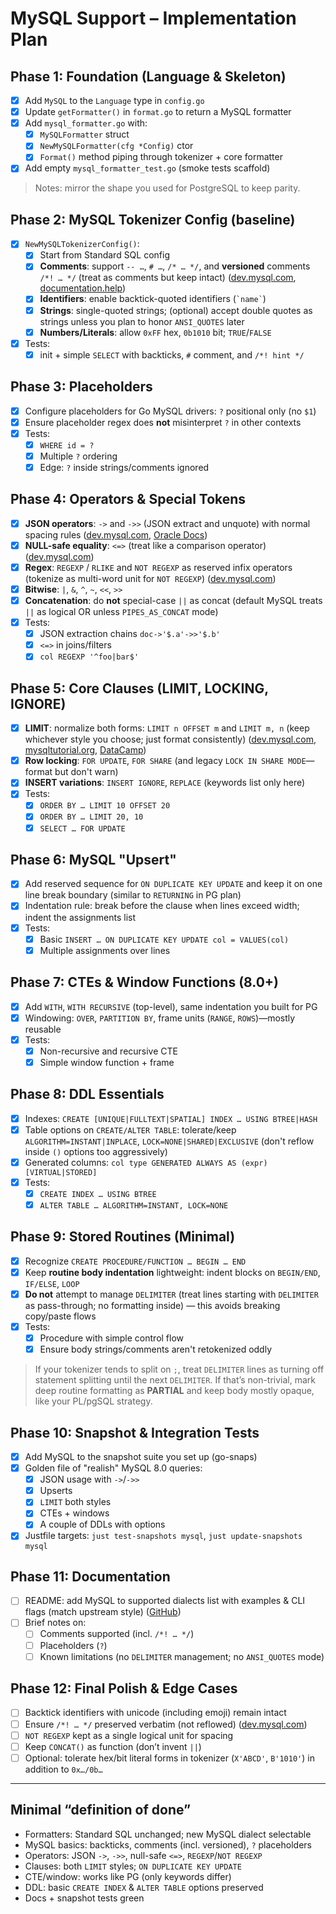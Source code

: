 # MySQL Support – Implementation Plan

## Phase 1: Foundation (Language & Skeleton)

- [x] Add `MySQL` to the `Language` type in `config.go`
- [x] Update `getFormatter()` in `format.go` to return a MySQL formatter
- [x] Add `mysql_formatter.go` with:
  - [x] `MySQLFormatter` struct
  - [x] `NewMySQLFormatter(cfg *Config)` ctor
  - [x] `Format()` method piping through tokenizer + core formatter

- [x] Add empty `mysql_formatter_test.go` (smoke tests scaffold)

> Notes: mirror the shape you used for PostgreSQL to keep parity.

## Phase 2: MySQL Tokenizer Config (baseline)

- [x] `NewMySQLTokenizerConfig()`:
  - [x] Start from Standard SQL config
  - [x] **Comments**: support `-- …`, `# …`, `/* … */`, and **versioned** comments `/*! … */` (treat as comments but keep intact) ([dev.mysql.com][2], [documentation.help][3])
  - [x] **Identifiers**: enable backtick-quoted identifiers (`` `name` ``)
  - [x] **Strings**: single-quoted strings; (optional) accept double quotes as strings unless you plan to honor `ANSI_QUOTES` later
  - [x] **Numbers/Literals**: allow `0xFF` hex, `0b1010` bit; `TRUE`/`FALSE`

- [x] Tests:
  - [x] init + simple `SELECT` with backticks, `#` comment, and `/*! hint */`

## Phase 3: Placeholders

- [x] Configure placeholders for Go MySQL drivers: `?` positional only (no `$1`)
- [x] Ensure placeholder regex does **not** misinterpret `?` in other contexts
- [x] Tests:
  - [x] `WHERE id = ?`
  - [x] Multiple `?` ordering
  - [x] Edge: `?` inside strings/comments ignored

## Phase 4: Operators & Special Tokens

- [x] **JSON operators**: `->` and `->>` (JSON extract and unquote) with normal spacing rules ([dev.mysql.com][4], [Oracle Docs][5])
- [x] **NULL-safe equality**: `<=>` (treat like a comparison operator) ([dev.mysql.com][6])
- [x] **Regex**: `REGEXP` / `RLIKE` and `NOT REGEXP` as reserved infix operators (tokenize as multi-word unit for `NOT REGEXP`) ([dev.mysql.com][7])
- [x] **Bitwise**: `|`, `&`, `^`, `~`, `<<`, `>>`
- [x] **Concatenation**: do **not** special-case `||` as concat (default MySQL treats `||` as logical OR unless `PIPES_AS_CONCAT` mode)
- [x] Tests:
  - [x] JSON extraction chains `doc->'$.a'->>'$.b'`
  - [x] `<=>` in joins/filters
  - [x] `col REGEXP '^foo|bar$'`

## Phase 5: Core Clauses (LIMIT, LOCKING, IGNORE)

- [x] **LIMIT**: normalize both forms: `LIMIT n OFFSET m` and `LIMIT m, n` (keep whichever style you choose; just format consistently) ([dev.mysql.com][8], [mysqltutorial.org][9], [DataCamp][10])
- [x] **Row locking**: `FOR UPDATE`, `FOR SHARE` (and legacy `LOCK IN SHARE MODE`—format but don't warn)
- [x] **INSERT variations**: `INSERT IGNORE`, `REPLACE` (keywords list only here)
- [x] Tests:
  - [x] `ORDER BY … LIMIT 10 OFFSET 20`
  - [x] `ORDER BY … LIMIT 20, 10`
  - [x] `SELECT … FOR UPDATE`

## Phase 6: MySQL "Upsert"

- [x] Add reserved sequence for `ON DUPLICATE KEY UPDATE` and keep it on one line break boundary (similar to `RETURNING` in PG plan)
- [x] Indentation rule: break before the clause when lines exceed width; indent the assignments list
- [x] Tests:
  - [x] Basic `INSERT … ON DUPLICATE KEY UPDATE col = VALUES(col)`
  - [x] Multiple assignments over lines

## Phase 7: CTEs & Window Functions (8.0+)

- [x] Add `WITH`, `WITH RECURSIVE` (top-level), same indentation you built for PG
- [x] Windowing: `OVER`, `PARTITION BY`, frame units (`RANGE`, `ROWS`)—mostly reusable
- [x] Tests:
  - [x] Non-recursive and recursive CTE
  - [x] Simple window function + frame

## Phase 8: DDL Essentials

- [x] Indexes: `CREATE [UNIQUE|FULLTEXT|SPATIAL] INDEX … USING BTREE|HASH`
- [x] Table options on `CREATE/ALTER TABLE`: tolerate/keep `ALGORITHM=INSTANT|INPLACE`, `LOCK=NONE|SHARED|EXCLUSIVE` (don't reflow inside `()` options too aggressively)
- [x] Generated columns: `col type GENERATED ALWAYS AS (expr) [VIRTUAL|STORED]`
- [x] Tests:
  - [x] `CREATE INDEX … USING BTREE`
  - [x] `ALTER TABLE … ALGORITHM=INSTANT, LOCK=NONE`

## Phase 9: Stored Routines (Minimal)

- [x] Recognize `CREATE PROCEDURE/FUNCTION … BEGIN … END`
- [x] Keep **routine body indentation** lightweight: indent blocks on `BEGIN/END`, `IF/ELSE`, `LOOP`
- [x] **Do not** attempt to manage `DELIMITER` (treat lines starting with `DELIMITER` as pass-through; no formatting inside) — this avoids breaking copy/paste flows
- [x] Tests:
  - [x] Procedure with simple control flow
  - [x] Ensure body strings/comments aren't retokenized oddly

> If your tokenizer tends to split on `;`, treat `DELIMITER` lines as turning off statement splitting until the next `DELIMITER`. If that’s non-trivial, mark deep routine formatting as **PARTIAL** and keep body mostly opaque, like your PL/pgSQL strategy.

## Phase 10: Snapshot & Integration Tests

- [x] Add MySQL to the snapshot suite you set up (go-snaps)
- [x] Golden file of "realish" MySQL 8.0 queries:
  - [x] JSON usage with `->`/`->>`
  - [x] Upserts
  - [x] `LIMIT` both styles
  - [x] CTEs + windows
  - [x] A couple of DDLs with options

- [x] Justfile targets: `just test-snapshots mysql`, `just update-snapshots mysql`

## Phase 11: Documentation

- [ ] README: add MySQL to supported dialects list with examples & CLI flags (match upstream style) ([GitHub][1])
- [ ] Brief notes on:
  - [ ] Comments supported (incl. `/*! … */`)
  - [ ] Placeholders (`?`)
  - [ ] Known limitations (no `DELIMITER` management; no `ANSI_QUOTES` mode)

## Phase 12: Final Polish & Edge Cases

- [ ] Backtick identifiers with unicode (including emoji) remain intact
- [ ] Ensure `/*! … */` preserved verbatim (not reflowed) ([dev.mysql.com][2])
- [ ] `NOT REGEXP` kept as a single logical unit for spacing
- [ ] Keep `CONCAT()` as function (don’t invent `||`)
- [ ] Optional: tolerate hex/bit literal forms in tokenizer (`X'ABCD'`, `B'1010'`) in addition to `0x…/0b…`

---

## Minimal “definition of done”

- Formatters: Standard SQL unchanged; new MySQL dialect selectable
- MySQL basics: backticks, comments (incl. versioned), `?` placeholders
- Operators: JSON `->`, `->>`, null-safe `<=>`, `REGEXP`/`NOT REGEXP`
- Clauses: both `LIMIT` styles; `ON DUPLICATE KEY UPDATE`
- CTE/window: works like PG (only keywords differ)
- DDL: basic `CREATE INDEX` & `ALTER TABLE` options preserved
- Docs + snapshot tests green

[1]: https://github.com/maxrichie5/go-sqlfmt/blob/main/README.md?utm_source=chatgpt.com "go-sqlfmt/README.md at main · maxrichie5/go-sqlfmt · GitHub"
[2]: https://dev.mysql.com/doc/refman/8.4/en/comments.html?utm_source=chatgpt.com "MySQL :: MySQL 8.4 Reference Manual :: 11.7 Comments"
[3]: https://documentation.help/MySQL-5.0/ch09s04.html?utm_source=chatgpt.com "9.4. Comment Syntax - MySQL 5.0 Documentation"
[4]: https://dev.mysql.com/doc/refman/8.0/en/json.html?utm_source=chatgpt.com "MySQL :: MySQL 8.0 Reference Manual :: 13.5 The JSON Data Type"
[5]: https://docs.oracle.com/cd/E17952_01/mysql-8.0-en/json-functions.html?utm_source=chatgpt.com "14.17 JSON Functions - Oracle"
[6]: https://dev.mysql.com/doc/refman/8.4/en/comparison-operators.html?utm_source=chatgpt.com "14.4.2 Comparison Functions and Operators - MySQL"
[7]: https://dev.mysql.com/doc/refman/8.4/en/regexp.html?utm_source=chatgpt.com "MySQL :: MySQL 8.4 Reference Manual :: 14.8.2 Regular Expressions"
[8]: https://dev.mysql.com/doc/refman/8.0/en/limit-optimization.html?utm_source=chatgpt.com "10.2.1.19 LIMIT Query Optimization - MySQL"
[9]: https://www.mysqltutorial.org/mysql-basics/mysql-limit/?utm_source=chatgpt.com "MySQL LIMIT"
[10]: https://www.datacamp.com/doc/mysql/mysql-limit?utm_source=chatgpt.com "MySQL LIMIT Clause: Usage & Examples - DataCamp"
